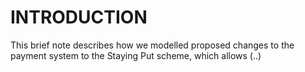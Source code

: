 # INTRODUCTION

 This brief note describes how we modelled proposed changes to the payment system to the Staying Put scheme, which allows (..)
